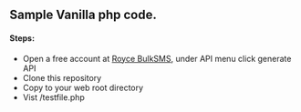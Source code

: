 ## Sample Vanilla php code.

#### Steps:

- Open a free account at [Royce BulkSMS](http://bulksms.roycetechnologies.co.ke), under API menu click generate API
- Clone this repository
- Copy to your web root directory
- Vist /testfile.php
